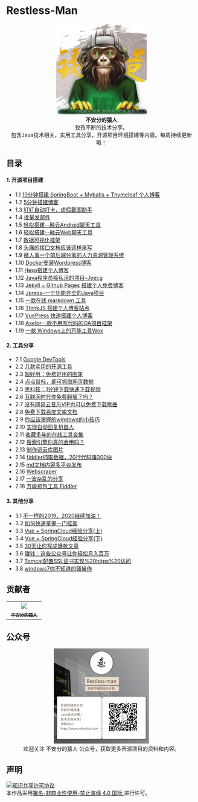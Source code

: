 # Restless-Man

<p align="center">
  <img src="https://raw.githubusercontent.com/hellowHuaairen/Restless-Man/master/Article/%E5%9B%BE%E7%89%87%E8%B5%84%E6%BA%90/001_240.jpg"/>
  <br><strong>不安分的猿人</strong><br>
  孜孜不断的技术分享。<br>
  包含Java技术相关，实用工具分享，开源项目环境搭建等内容。每周持续更新哦！
</p>


## 目录

#### 1. 开源项目搭建
   - 1.1 [10分钟搭建 SpringBoot + Mybatis + Thymeleaf 个人博客](Article/10分钟搭建%20SpringBoot%20+%20Mybatis%20+%20Thymeleaf%20个人博客.md)
   - 1.2 [5分钟搭建博客](Article/5分钟搭建博客.md)
   - 1.3 [钉钉自动打卡，虚假截图助手](Article/钉钉自动打卡，虚假截图助手两款实用的开源项目分享给大家.md)
   - 1.4 [批量发邮件](Article/批量发邮件.md)
   - 1.5 [轻松搭建--融云Android聊天工具](Article/轻松搭建--融云Android聊天工具.md)
   - 1.6 [轻松搭建--融云Web聊天工具](Article/轻松搭建--融云Web聊天工具.md)
   - 1.7 [数据可视化框架](Article/数据可视化框架.md)
   - 1.8 [头痛的接口文档应该这样来写](Article/头痛的接口文档应该这样来写.md)
   - 1.9 [微人事一个前后端分离的人力资源管理系统](Article/微人事一个前后端分离的人力资源管理系统.md)
   - 1.10 [Docker安装Wordpress博客](Article/Docker%20安装%20Wordpress%20博客.md)
   - 1.11 [Hexo搭建个人博客](Article/hexo%20matery%20主题博客搭建.md)
   - 1.12 [Java程序员接私活的项目-Jeecg](Article/Java程序员接私活的项目-Jeecg.md)
   - 1.13 [Jekyll  + Github Pages 搭建个人免费博客](Article/Jekyll%20%20+%20Github%20Pages%20搭建个人免费博客.md)
   - 1.14 [Jpress-一个功能齐全的Java项目](Article/Jpress-一个功能齐全的Java项目.md)
   - 1.15 [一款在线 markdown 工具](Article/mdedit.md)
   - 1.16 [ThinkJS 搭建个人博客站点](Article/ThinkJS%20搭建个人博客站点.md)
   - 1.17 [VuePress 快速搭建个人博客](Article/VuePress%20快速搭建个人博客.md)
   - 1.18 [Axelor一款不用写代码的OA项目框架](Article/Axelor一款不用写代码的OA项目框架.md)
   - 1.19 [一款 Windows上的万能工具Wox](Article/一款%20Windows%20上的万能工具%20Wox.md)

#### 2. 工具分享
   - 2.1 [Google DevTools](Article/不懂技术也可以爬取网页数据了，只需掌握Google%20DevTools这些基本操作.md)
   - 2.2 [几款实用的开源工具](Article/超好用-几款实用的开源工具请大人收下.md)
   - 2.3 [超好用：免费好用的图床](Article/超好用：免费好用的图床.md)
   - 2.4 [点点鼠标，即可抓取网页数据](Article/点点鼠标，即可抓取网页数据.md)
   - 2.5 [黑科技：1分钟下载快速下载视频](Article/黑科技：1分钟下载快速下载视频.md)
   - 2.6 [互联网时代你免费翻墙了吗？](Article/互联网时代你免费翻墙了吗？.md)
   - 2.7 [没有网易云音乐VIP也可以免费下载歌曲](Article/没有网易云音乐VIP也可以免费下载歌曲.md)
   - 2.8 [免费下载百度文库文档](Article/免费下载百度文库文档.md)
   - 2.9 [你应该掌握的windows的小技巧](Article/你应该掌握的windows的小技巧.md)
   - 2.10 [实现自动回复机器人](Article/实现自动回复机器人.md)
   - 2.11 [收藏多年的在线工具合集](Article/收藏多年的在线工具合集.md)
   - 2.12 [搜索引擎你真的会用吗？](Article/搜索引擎你真的会用吗？.md)
   - 2.13 [制作词云库图片](Article/制作词云库图片.md)
   - 2.14 [fiddler抓取数据，20行代码赚300块](Article/fiddler抓取数据，20行代码赚300块.md)
   - 2.15 [md文档内容多平台发布](Article/md文档内容多平台发布.md)
   - 2.16 [Webscraper](Article/Webscraper.md)
   - 2.17 [一波杂乱的分享](Article/一波杂乱的分享.md)
   - 2.18 [万能抓包工具 Fiddler](Article/万能抓包工具%20Fiddler.md)

#### 3. 其他分享
   - 3.1 [不一样的2019，2020继续加油！](Article/不一样的2019，2020继续加油！.md)
   - 3.2 [如何快速掌握一门框架](Article/如何快速掌握一门框架.md)
   - 3.3 [Vue + SpringCloud经验分享(上)](Article/3个月SpringBoot经验分享.md)
   - 3.4 [Vue + SpringCloud经验分享(下)](Article/Vue%20+%20SpringCloud前后端分离项目3个月项目实战经验分享(下).md)
   - 3.5 [30天让你写成爆款文章](Article/30天让你写成爆款文章.md)
   - 3.6 [赚钱：这些公众号让你轻松月入百万](Article/赚钱：这些公众号让你轻松月入百万.md)
   - 3.7 [Tomcat配置SSL证书实现%20https%20访问](Article/Tomcat配置SSL证书实现%20https%20访问.md)
   - 3.8 [windows7你不知道的骚操作](Article/windows7你不知道的骚操作.md)


## 贡献者

<table>
  <tbody>
    <tr>
      <th align="center" style="width: 80px;">
        <a href="https://github.com/hellowHuaairen">
          <img src="https://avatars2.githubusercontent.com/u/19610305?s=50&v=4" style="width: 50px;"><br>
          <sub>不安分的猿人</sub>
        </a><br>
      </th>
  </tbody>
</table>

## 公众号


<p align="center">
  <img src="https://raw.githubusercontent.com/hellowHuaairen/Restless-Man/master/Article/%E5%9B%BE%E7%89%87%E8%B5%84%E6%BA%90/28195400dmqk.png" style="max-width:50%;"><br>
欢迎关注 不安分的猿人 公众号，获取更多开源项目的资料和内容。
</p>

## 声明

<a rel="license" href="https://creativecommons.org/licenses/by-nc-nd/4.0/deed.zh"><img alt="知识共享许可协议" style="border-width: 0" src="https://licensebuttons.net/l/by-nc-nd/4.0/88x31.png"></a><br>本作品采用<a rel="license" href="https://creativecommons.org/licenses/by-nc-nd/4.0/deed.zh">署名-非商业性使用-禁止演绎 4.0 国际 </a>进行许可。

